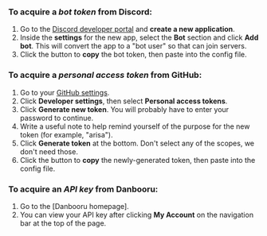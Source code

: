 ### To acquire a *bot token* from Discord:

1. Go to the [Discord developer portal][2.1] and **create a new application**.
2. Inside the **settings** for the new app, select the **Bot** section and click
**Add bot**. This will convert the app to a "bot user" so that can join servers.
3. Click the button to **copy** the bot token, then paste into the config file.

### To acquire a *personal access token* from GitHub:

1. Go to your [GitHub settings][2.2].
2. Click **Developer settings**, then select **Personal access tokens**.
3. Click **Generate new token**. You will probably have to enter your password to continue.
4. Write a useful note to help remind yourself of the purpose for the new token (for example, "arisa").
5. Click **Generate token** at the bottom. Don't select any of the scopes, we don't need those.
3. Click the button to **copy** the newly-generated token, then paste into the config file.

[2.1]:https://discordapp.com/developers
[2.2]:https://github.com/settings/

### To acquire an *API key* from Danbooru:

1. Go to the [Danbooru homepage].
2. You can view your API key after clicking **My Account** on the navigation bar at the top of the page.

[3.1]:https://danbooru.donmai.us
